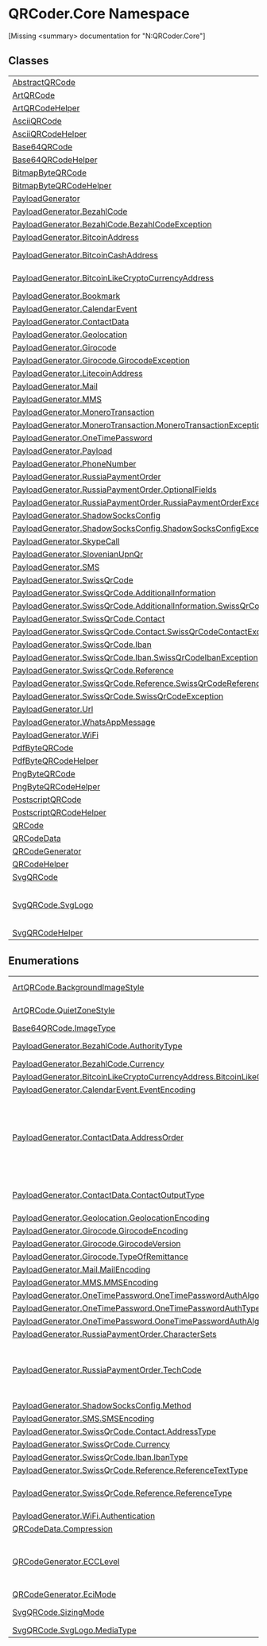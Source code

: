# QRCoder.Core Namespace


\[Missing &lt;summary&gt; documentation for "N:QRCoder.Core"\]



## Classes
<table>
<tr>
<td><a href="T_QRCoder_Core_AbstractQRCode.md">AbstractQRCode</a></td>
<td>AbstractQRCode</td></tr>
<tr>
<td><a href="T_QRCoder_Core_ArtQRCode.md">ArtQRCode</a></td>
<td>ArtQRCode</td></tr>
<tr>
<td><a href="T_QRCoder_Core_ArtQRCodeHelper.md">ArtQRCodeHelper</a></td>
<td> </td></tr>
<tr>
<td><a href="T_QRCoder_Core_AsciiQRCode.md">AsciiQRCode</a></td>
<td>AsciiQRCode</td></tr>
<tr>
<td><a href="T_QRCoder_Core_AsciiQRCodeHelper.md">AsciiQRCodeHelper</a></td>
<td> </td></tr>
<tr>
<td><a href="T_QRCoder_Core_Base64QRCode.md">Base64QRCode</a></td>
<td>Base64QRCode</td></tr>
<tr>
<td><a href="T_QRCoder_Core_Base64QRCodeHelper.md">Base64QRCodeHelper</a></td>
<td> </td></tr>
<tr>
<td><a href="T_QRCoder_Core_BitmapByteQRCode.md">BitmapByteQRCode</a></td>
<td>BitmapByteQRCode</td></tr>
<tr>
<td><a href="T_QRCoder_Core_BitmapByteQRCodeHelper.md">BitmapByteQRCodeHelper</a></td>
<td> </td></tr>
<tr>
<td><a href="T_QRCoder_Core_PayloadGenerator.md">PayloadGenerator</a></td>
<td>PayloadGenerator</td></tr>
<tr>
<td><a href="T_QRCoder_Core_PayloadGenerator_BezahlCode.md">PayloadGenerator.BezahlCode</a></td>
<td> </td></tr>
<tr>
<td><a href="T_QRCoder_Core_PayloadGenerator_BezahlCode_BezahlCodeException.md">PayloadGenerator.BezahlCode.BezahlCodeException</a></td>
<td> </td></tr>
<tr>
<td><a href="T_QRCoder_Core_PayloadGenerator_BitcoinAddress.md">PayloadGenerator.BitcoinAddress</a></td>
<td>Bitcoin Address</td></tr>
<tr>
<td><a href="T_QRCoder_Core_PayloadGenerator_BitcoinCashAddress.md">PayloadGenerator.BitcoinCashAddress</a></td>
<td>BitcoinCash Address</td></tr>
<tr>
<td><a href="T_QRCoder_Core_PayloadGenerator_BitcoinLikeCryptoCurrencyAddress.md">PayloadGenerator.BitcoinLikeCryptoCurrencyAddress</a></td>
<td>Bitcoin Like Crypto Currency Address</td></tr>
<tr>
<td><a href="T_QRCoder_Core_PayloadGenerator_Bookmark.md">PayloadGenerator.Bookmark</a></td>
<td>Bookmark</td></tr>
<tr>
<td><a href="T_QRCoder_Core_PayloadGenerator_CalendarEvent.md">PayloadGenerator.CalendarEvent</a></td>
<td> </td></tr>
<tr>
<td><a href="T_QRCoder_Core_PayloadGenerator_ContactData.md">PayloadGenerator.ContactData</a></td>
<td>ContactData</td></tr>
<tr>
<td><a href="T_QRCoder_Core_PayloadGenerator_Geolocation.md">PayloadGenerator.Geolocation</a></td>
<td>Geolocation</td></tr>
<tr>
<td><a href="T_QRCoder_Core_PayloadGenerator_Girocode.md">PayloadGenerator.Girocode</a></td>
<td> </td></tr>
<tr>
<td><a href="T_QRCoder_Core_PayloadGenerator_Girocode_GirocodeException.md">PayloadGenerator.Girocode.GirocodeException</a></td>
<td> </td></tr>
<tr>
<td><a href="T_QRCoder_Core_PayloadGenerator_LitecoinAddress.md">PayloadGenerator.LitecoinAddress</a></td>
<td>Litecoin Address</td></tr>
<tr>
<td><a href="T_QRCoder_Core_PayloadGenerator_Mail.md">PayloadGenerator.Mail</a></td>
<td>Mail</td></tr>
<tr>
<td><a href="T_QRCoder_Core_PayloadGenerator_MMS.md">PayloadGenerator.MMS</a></td>
<td>MMS</td></tr>
<tr>
<td><a href="T_QRCoder_Core_PayloadGenerator_MoneroTransaction.md">PayloadGenerator.MoneroTransaction</a></td>
<td> </td></tr>
<tr>
<td><a href="T_QRCoder_Core_PayloadGenerator_MoneroTransaction_MoneroTransactionException.md">PayloadGenerator.MoneroTransaction.MoneroTransactionException</a></td>
<td> </td></tr>
<tr>
<td><a href="T_QRCoder_Core_PayloadGenerator_OneTimePassword.md">PayloadGenerator.OneTimePassword</a></td>
<td> </td></tr>
<tr>
<td><a href="T_QRCoder_Core_PayloadGenerator_Payload.md">PayloadGenerator.Payload</a></td>
<td>Payload</td></tr>
<tr>
<td><a href="T_QRCoder_Core_PayloadGenerator_PhoneNumber.md">PayloadGenerator.PhoneNumber</a></td>
<td>PhoneNumber</td></tr>
<tr>
<td><a href="T_QRCoder_Core_PayloadGenerator_RussiaPaymentOrder.md">PayloadGenerator.RussiaPaymentOrder</a></td>
<td> </td></tr>
<tr>
<td><a href="T_QRCoder_Core_PayloadGenerator_RussiaPaymentOrder_OptionalFields.md">PayloadGenerator.RussiaPaymentOrder.OptionalFields</a></td>
<td> </td></tr>
<tr>
<td><a href="T_QRCoder_Core_PayloadGenerator_RussiaPaymentOrder_RussiaPaymentOrderException.md">PayloadGenerator.RussiaPaymentOrder.RussiaPaymentOrderException</a></td>
<td> </td></tr>
<tr>
<td><a href="T_QRCoder_Core_PayloadGenerator_ShadowSocksConfig.md">PayloadGenerator.ShadowSocksConfig</a></td>
<td> </td></tr>
<tr>
<td><a href="T_QRCoder_Core_PayloadGenerator_ShadowSocksConfig_ShadowSocksConfigException.md">PayloadGenerator.ShadowSocksConfig.ShadowSocksConfigException</a></td>
<td> </td></tr>
<tr>
<td><a href="T_QRCoder_Core_PayloadGenerator_SkypeCall.md">PayloadGenerator.SkypeCall</a></td>
<td>SkypeCall</td></tr>
<tr>
<td><a href="T_QRCoder_Core_PayloadGenerator_SlovenianUpnQr.md">PayloadGenerator.SlovenianUpnQr</a></td>
<td> </td></tr>
<tr>
<td><a href="T_QRCoder_Core_PayloadGenerator_SMS.md">PayloadGenerator.SMS</a></td>
<td>SMS</td></tr>
<tr>
<td><a href="T_QRCoder_Core_PayloadGenerator_SwissQrCode.md">PayloadGenerator.SwissQrCode</a></td>
<td>SwissQrCode</td></tr>
<tr>
<td><a href="T_QRCoder_Core_PayloadGenerator_SwissQrCode_AdditionalInformation.md">PayloadGenerator.SwissQrCode.AdditionalInformation</a></td>
<td> </td></tr>
<tr>
<td><a href="T_QRCoder_Core_PayloadGenerator_SwissQrCode_AdditionalInformation_SwissQrCodeAdditionalInformationException.md">PayloadGenerator.SwissQrCode.AdditionalInformation.SwissQrCodeAdditionalInformationException</a></td>
<td> </td></tr>
<tr>
<td><a href="T_QRCoder_Core_PayloadGenerator_SwissQrCode_Contact.md">PayloadGenerator.SwissQrCode.Contact</a></td>
<td> </td></tr>
<tr>
<td><a href="T_QRCoder_Core_PayloadGenerator_SwissQrCode_Contact_SwissQrCodeContactException.md">PayloadGenerator.SwissQrCode.Contact.SwissQrCodeContactException</a></td>
<td> </td></tr>
<tr>
<td><a href="T_QRCoder_Core_PayloadGenerator_SwissQrCode_Iban.md">PayloadGenerator.SwissQrCode.Iban</a></td>
<td> </td></tr>
<tr>
<td><a href="T_QRCoder_Core_PayloadGenerator_SwissQrCode_Iban_SwissQrCodeIbanException.md">PayloadGenerator.SwissQrCode.Iban.SwissQrCodeIbanException</a></td>
<td> </td></tr>
<tr>
<td><a href="T_QRCoder_Core_PayloadGenerator_SwissQrCode_Reference.md">PayloadGenerator.SwissQrCode.Reference</a></td>
<td> </td></tr>
<tr>
<td><a href="T_QRCoder_Core_PayloadGenerator_SwissQrCode_Reference_SwissQrCodeReferenceException.md">PayloadGenerator.SwissQrCode.Reference.SwissQrCodeReferenceException</a></td>
<td> </td></tr>
<tr>
<td><a href="T_QRCoder_Core_PayloadGenerator_SwissQrCode_SwissQrCodeException.md">PayloadGenerator.SwissQrCode.SwissQrCodeException</a></td>
<td> </td></tr>
<tr>
<td><a href="T_QRCoder_Core_PayloadGenerator_Url.md">PayloadGenerator.Url</a></td>
<td>Url</td></tr>
<tr>
<td><a href="T_QRCoder_Core_PayloadGenerator_WhatsAppMessage.md">PayloadGenerator.WhatsAppMessage</a></td>
<td>WhatsAppMessage</td></tr>
<tr>
<td><a href="T_QRCoder_Core_PayloadGenerator_WiFi.md">PayloadGenerator.WiFi</a></td>
<td>WiFi</td></tr>
<tr>
<td><a href="T_QRCoder_Core_PdfByteQRCode.md">PdfByteQRCode</a></td>
<td>PdfByteQRCode</td></tr>
<tr>
<td><a href="T_QRCoder_Core_PdfByteQRCodeHelper.md">PdfByteQRCodeHelper</a></td>
<td> </td></tr>
<tr>
<td><a href="T_QRCoder_Core_PngByteQRCode.md">PngByteQRCode</a></td>
<td>PngByteQRCode</td></tr>
<tr>
<td><a href="T_QRCoder_Core_PngByteQRCodeHelper.md">PngByteQRCodeHelper</a></td>
<td> </td></tr>
<tr>
<td><a href="T_QRCoder_Core_PostscriptQRCode.md">PostscriptQRCode</a></td>
<td>PostscriptQRCode</td></tr>
<tr>
<td><a href="T_QRCoder_Core_PostscriptQRCodeHelper.md">PostscriptQRCodeHelper</a></td>
<td> </td></tr>
<tr>
<td><a href="T_QRCoder_Core_QRCode.md">QRCode</a></td>
<td>QRCode</td></tr>
<tr>
<td><a href="T_QRCoder_Core_QRCodeData.md">QRCodeData</a></td>
<td>QRCodeData</td></tr>
<tr>
<td><a href="T_QRCoder_Core_QRCodeGenerator.md">QRCodeGenerator</a></td>
<td>QRCodeGenerator</td></tr>
<tr>
<td><a href="T_QRCoder_Core_QRCodeHelper.md">QRCodeHelper</a></td>
<td>QRCodeHelper</td></tr>
<tr>
<td><a href="T_QRCoder_Core_SvgQRCode.md">SvgQRCode</a></td>
<td>SvgQRCode</td></tr>
<tr>
<td><a href="T_QRCoder_Core_SvgQRCode_SvgLogo.md">SvgQRCode.SvgLogo</a></td>
<td>Represents a logo graphic that can be rendered on a SvgQRCode</td></tr>
<tr>
<td><a href="T_QRCoder_Core_SvgQRCodeHelper.md">SvgQRCodeHelper</a></td>
<td> </td></tr>
</table>

## Enumerations
<table>
<tr>
<td><a href="T_QRCoder_Core_ArtQRCode_BackgroundImageStyle.md">ArtQRCode.BackgroundImageStyle</a></td>
<td>Defines how the background image (if set) shall be rendered.</td></tr>
<tr>
<td><a href="T_QRCoder_Core_ArtQRCode_QuietZoneStyle.md">ArtQRCode.QuietZoneStyle</a></td>
<td>Defines how the quiet zones shall be rendered.</td></tr>
<tr>
<td><a href="T_QRCoder_Core_Base64QRCode_ImageType.md">Base64QRCode.ImageType</a></td>
<td> </td></tr>
<tr>
<td><a href="T_QRCoder_Core_PayloadGenerator_BezahlCode_AuthorityType.md">PayloadGenerator.BezahlCode.AuthorityType</a></td>
<td>Operation modes of the BezahlCode</td></tr>
<tr>
<td><a href="T_QRCoder_Core_PayloadGenerator_BezahlCode_Currency.md">PayloadGenerator.BezahlCode.Currency</a></td>
<td>ISO 4217 currency codes</td></tr>
<tr>
<td><a href="T_QRCoder_Core_PayloadGenerator_BitcoinLikeCryptoCurrencyAddress_BitcoinLikeCryptoCurrencyType.md">PayloadGenerator.BitcoinLikeCryptoCurrencyAddress.BitcoinLikeCryptoCurrencyType</a></td>
<td>BitcoinLikeCryptoCurrencyType</td></tr>
<tr>
<td><a href="T_QRCoder_Core_PayloadGenerator_CalendarEvent_EventEncoding.md">PayloadGenerator.CalendarEvent.EventEncoding</a></td>
<td> </td></tr>
<tr>
<td><a href="T_QRCoder_Core_PayloadGenerator_ContactData_AddressOrder.md">PayloadGenerator.ContactData.AddressOrder</a></td>
<td>define the address format Default: European format, ([Street] [House Number] and [Postal Code] [City] Reversed: North American and others format ([House Number] [Street] and [City] [Postal Code])</td></tr>
<tr>
<td><a href="T_QRCoder_Core_PayloadGenerator_ContactData_ContactOutputType.md">PayloadGenerator.ContactData.ContactOutputType</a></td>
<td>Possible output types. Either vCard 2.1, vCard 3.0, vCard 4.0 or MeCard.</td></tr>
<tr>
<td><a href="T_QRCoder_Core_PayloadGenerator_Geolocation_GeolocationEncoding.md">PayloadGenerator.Geolocation.GeolocationEncoding</a></td>
<td> </td></tr>
<tr>
<td><a href="T_QRCoder_Core_PayloadGenerator_Girocode_GirocodeEncoding.md">PayloadGenerator.Girocode.GirocodeEncoding</a></td>
<td> </td></tr>
<tr>
<td><a href="T_QRCoder_Core_PayloadGenerator_Girocode_GirocodeVersion.md">PayloadGenerator.Girocode.GirocodeVersion</a></td>
<td> </td></tr>
<tr>
<td><a href="T_QRCoder_Core_PayloadGenerator_Girocode_TypeOfRemittance.md">PayloadGenerator.Girocode.TypeOfRemittance</a></td>
<td> </td></tr>
<tr>
<td><a href="T_QRCoder_Core_PayloadGenerator_Mail_MailEncoding.md">PayloadGenerator.Mail.MailEncoding</a></td>
<td> </td></tr>
<tr>
<td><a href="T_QRCoder_Core_PayloadGenerator_MMS_MMSEncoding.md">PayloadGenerator.MMS.MMSEncoding</a></td>
<td> </td></tr>
<tr>
<td><a href="T_QRCoder_Core_PayloadGenerator_OneTimePassword_OneTimePasswordAuthAlgorithm.md">PayloadGenerator.OneTimePassword.OneTimePasswordAuthAlgorithm</a></td>
<td> </td></tr>
<tr>
<td><a href="T_QRCoder_Core_PayloadGenerator_OneTimePassword_OneTimePasswordAuthType.md">PayloadGenerator.OneTimePassword.OneTimePasswordAuthType</a></td>
<td> </td></tr>
<tr>
<td><a href="T_QRCoder_Core_PayloadGenerator_OneTimePassword_OoneTimePasswordAuthAlgorithm.md">PayloadGenerator.OneTimePassword.OoneTimePasswordAuthAlgorithm</a></td>
<td><strong>Obsolete.</strong></td></tr>
<tr>
<td><a href="T_QRCoder_Core_PayloadGenerator_RussiaPaymentOrder_CharacterSets.md">PayloadGenerator.RussiaPaymentOrder.CharacterSets</a></td>
<td> </td></tr>
<tr>
<td><a href="T_QRCoder_Core_PayloadGenerator_RussiaPaymentOrder_TechCode.md">PayloadGenerator.RussiaPaymentOrder.TechCode</a></td>
<td>(List of values of the technical code of the payment) <p>Перечень значений технического кода платежа</p></td></tr>
<tr>
<td><a href="T_QRCoder_Core_PayloadGenerator_ShadowSocksConfig_Method.md">PayloadGenerator.ShadowSocksConfig.Method</a></td>
<td> </td></tr>
<tr>
<td><a href="T_QRCoder_Core_PayloadGenerator_SMS_SMSEncoding.md">PayloadGenerator.SMS.SMSEncoding</a></td>
<td> </td></tr>
<tr>
<td><a href="T_QRCoder_Core_PayloadGenerator_SwissQrCode_Contact_AddressType.md">PayloadGenerator.SwissQrCode.Contact.AddressType</a></td>
<td> </td></tr>
<tr>
<td><a href="T_QRCoder_Core_PayloadGenerator_SwissQrCode_Currency.md">PayloadGenerator.SwissQrCode.Currency</a></td>
<td>ISO 4217 currency codes</td></tr>
<tr>
<td><a href="T_QRCoder_Core_PayloadGenerator_SwissQrCode_Iban_IbanType.md">PayloadGenerator.SwissQrCode.Iban.IbanType</a></td>
<td> </td></tr>
<tr>
<td><a href="T_QRCoder_Core_PayloadGenerator_SwissQrCode_Reference_ReferenceTextType.md">PayloadGenerator.SwissQrCode.Reference.ReferenceTextType</a></td>
<td> </td></tr>
<tr>
<td><a href="T_QRCoder_Core_PayloadGenerator_SwissQrCode_Reference_ReferenceType.md">PayloadGenerator.SwissQrCode.Reference.ReferenceType</a></td>
<td>Reference type. When using a QR-IBAN you have to use either "QRR" or "SCOR"</td></tr>
<tr>
<td><a href="T_QRCoder_Core_PayloadGenerator_WiFi_Authentication.md">PayloadGenerator.WiFi.Authentication</a></td>
<td> </td></tr>
<tr>
<td><a href="T_QRCoder_Core_QRCodeData_Compression.md">QRCodeData.Compression</a></td>
<td>Compression</td></tr>
<tr>
<td><a href="T_QRCoder_Core_QRCodeGenerator_ECCLevel.md">QRCodeGenerator.ECCLevel</a></td>
<td>Error correction level. These define the tolerance levels for how much of the code can be lost before the code cannot be recovered.</td></tr>
<tr>
<td><a href="T_QRCoder_Core_QRCodeGenerator_EciMode.md">QRCodeGenerator.EciMode</a></td>
<td>EciMode</td></tr>
<tr>
<td><a href="T_QRCoder_Core_SvgQRCode_SizingMode.md">SvgQRCode.SizingMode</a></td>
<td>Mode of sizing attribution on svg root node</td></tr>
<tr>
<td><a href="T_QRCoder_Core_SvgQRCode_SvgLogo_MediaType.md">SvgQRCode.SvgLogo.MediaType</a></td>
<td>Media types for SvgLogos</td></tr>
</table>